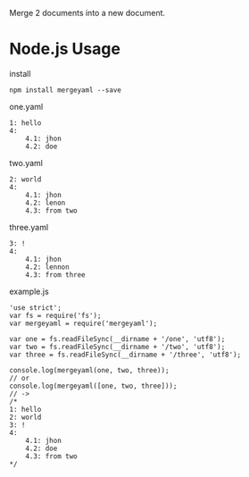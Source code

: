 Merge 2 documents into a new document.

# Node.js Usage

install
```
npm install mergeyaml --save
```

one.yaml
```
1: hello
4:
    4.1: jhon
    4.2: doe
```

two.yaml
```
2: world
4:
    4.1: jhon
    4.2: lenon
    4.3: from two

```

three.yaml
```
3: !
4: 
    4.1: jhon
    4.2: lennon
    4.3: from three

```

example.js
```
'use strict';
var fs = require('fs');
var mergeyaml = require('mergeyaml');

var one = fs.readFileSync(__dirname + '/one', 'utf8');
var two = fs.readFileSync(__dirname + '/two', 'utf8');
var three = fs.readFileSync(__dirname + '/three', 'utf8');

console.log(mergeyaml(one, two, three));
// or
console.log(mergeyaml([one, two, three]));
// ->
/*
1: hello
2: world
3: !
4: 
    4.1: jhon
    4.2: doe
    4.3: from two 
*/


```